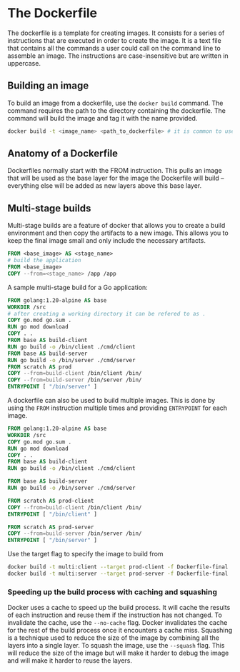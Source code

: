 # The Dockerfile
The dockerfile is a template for creating images. It consists for a series of instructions that are executed in order
to create the image. It is a text file that contains all the commands a user could call on the command line to assemble an image. 
The instructions are case-insensitive but are written in uppercase. 

## Building an image
To build an image from a dockerfile, use the `docker build` command. The command requires the path to the directory
containing the dockerfile. The command will build the image and tag it with the name provided.
```bash
docker build -t <image_name> <path_to_dockerfile> # it is common to use the current directory
```

## Anatomy of a Dockerfile
Dockerfiles normally start with the FROM instruction. This pulls an image that will be
used as the base layer for the image the Dockerfile will build – everything else will be
added as new layers above this base layer. 

## Multi-stage builds
Multi-stage builds are a feature of docker that allows you to create a build environment and then copy the artifacts
to a new image. This allows you to keep the final image small and only include the necessary artifacts.
```dockerfile
FROM <base_image> AS <stage_name>
# build the application
FROM <base_image>
COPY --from=<stage_name> /app /app
```
A sample multi-stage build for a Go application:
```dockerfile
FROM golang:1.20-alpine AS base
WORKDIR /src 
# after creating a working directory it can be refered to as .
COPY go.mod go.sum .
RUN go mod download
COPY . .
FROM base AS build-client
RUN go build -o /bin/client ./cmd/client
FROM base AS build-server
RUN go build -o /bin/server ./cmd/server
FROM scratch AS prod
COPY --from=build-client /bin/client /bin/
COPY --from=build-server /bin/server /bin/
ENTRYPOINT [ "/bin/server" ]
```
A dockerfile can also be used to build multiple images. This is done by using the `FROM` instruction multiple times
and providing `ENTRYPOINT` for each image.

```dockerfile
FROM golang:1.20-alpine AS base
WORKDIR /src
COPY go.mod go.sum .
RUN go mod download
COPY . .
FROM base AS build-client
RUN go build -o /bin/client ./cmd/client

FROM base AS build-server
RUN go build -o /bin/server ./cmd/server

FROM scratch AS prod-client
COPY --from=build-client /bin/client /bin/
ENTRYPOINT [ "/bin/client" ]

FROM scratch AS prod-server
COPY --from=build-server /bin/server /bin/
ENTRYPOINT [ "/bin/server" ]
```
Use the target flag to specify the image to build from
```bash
docker build -t multi:client --target prod-client -f Dockerfile-final .
docker build -t multi:server --target prod-server -f Dockerfile-final .
```

### Speeding up the build process with caching and squashing
Docker uses a cache to speed up the build process. It will cache the results of each instruction and reuse them 
if the instruction has not changed. To invalidate the cache, use the `--no-cache` flag. Docker invalidates the cache
for the rest of the build process once it encounters a cache miss. 
Squashing is a technique used to reduce the size of the image by combining all the layers into a single layer.
To squash the image, use the `--squash` flag. This will reduce the size of the image but will make it harder to 
debug the image and will make it harder to reuse the layers.
